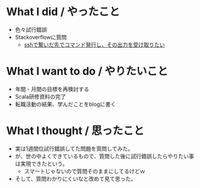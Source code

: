# What I did / やったこと
- 色々試行錯誤
- Stackoverflowに質問
  - [sshで繋いだ先でコマンド発行し、その出力を受け取りたい](https://ja.stackoverflow.com/questions/39618/)

# What I want to do / やりたいこと
- 年間・月間の目標を再検討する
- Scala研修資料の完了
- 転職活動の結果、学んだことをblogに書く

# What I thought / 思ったこと
- 実は1週間位試行錯誤してた問題を質問してみた。
- が、世の中よくできているもので、質問した後に試行錯誤したらやりたい事は実現できたという。
  - スマートじゃないので質問そのままにしてるけどｗ
- そして、質問わかりにくいなと改めて見て思った。
